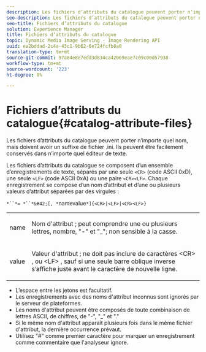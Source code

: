 ```yaml
---
description: Les fichiers d’attributs du catalogue peuvent porter n’importe quel nom, mais doivent avoir un suffixe de fichier .ini. Ils peuvent être facilement conservés dans n’importe quel éditeur de texte.
seo-description: Les fichiers d’attributs du catalogue peuvent porter n’importe quel nom, mais doivent avoir un suffixe de fichier .ini. Ils peuvent être facilement conservés dans n’importe quel éditeur de texte.
seo-title: Fichiers d’attributs du catalogue
solution: Experience Manager
title: Fichiers d’attributs du catalogue
topic: Dynamic Media Image Serving - Image Rendering API
uuid: ea2bddad-2c4a-43c1-9b62-6e724fcfb8a0
translation-type: tm+mt
source-git-commit: 97a84e8e7edd3d834ca42069eae7c09c00d57938
workflow-type: tm+mt
source-wordcount: '223'
ht-degree: 0%

---
```



# Fichiers d’attributs du catalogue{#catalog-attribute-files}

Les fichiers d’attributs du catalogue peuvent porter n’importe quel nom, mais doivent avoir un suffixe de fichier .ini. Ils peuvent être facilement conservés dans n’importe quel éditeur de texte.

Les fichiers d’attributs du catalogue se composent d’un ensemble d’enregistrements de texte, séparés par une seule `<CR>` (code ASCII 0xD), une seule `<LF>` (code ASCII 0xA) ou une paire `<CR><LF>`. Chaque enregistrement se compose d’un nom d’attribut et d’une ou plusieurs valeurs d’attribut séparées par des virgules :

`*``*= *``*&#42;[, *`namevalue`*]{<CR>|<LF>|<CR><LF>}`

<table id="simpletable_8454AD549FDA421BA1469CDA44132773"> 
 <tr class="strow"> 
  <td class="stentry"> <p> <span class="codeph"> <span class="varname"> name  </span> </span> </p> </td> 
  <td class="stentry"> <p>Nom d'attribut ; peut comprendre une ou plusieurs lettres, nombre, "-" et "_"; non sensible à la casse. </p> </td> 
 </tr> 
 <tr class="strow"> 
  <td class="stentry"> <p> <span class="codeph"> <span class="varname"> value  </span> </span> </p> </td> 
  <td class="stentry"> <p>Valeur d'attribut ; ne doit pas inclure de caractères <span class="codeph"> &lt;CR&gt; </span>, ou <span class="codeph"> &lt;LF&gt; </span>, sauf si une seule barre oblique inverse s’affiche juste avant le caractère de nouvelle ligne. </p> </td> 
 </tr> 
</table>

* L’espace entre les jetons est facultatif.
* Les enregistrements avec des noms d&#39;attribut inconnus sont ignorés par le serveur de plateformes.
* Les noms d&#39;attribut peuvent être composés de toute combinaison de lettres ASCII, de chiffres, de &quot;-&quot;, &quot;_&quot; et &quot;.&quot;
* Si le même nom d&#39;attribut apparaît plusieurs fois dans le même fichier d&#39;attribut, la dernière occurrence prévaut.
* Utilisez &quot;#&quot; comme premier caractère pour marquer un enregistrement comme commentaire que l&#39;analyseur ignore.

